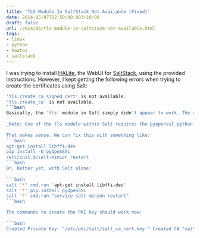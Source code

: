 ```yaml
---
title: 'TLS Module In SaltStack Not Available (Fixed)'
date: 2014-05-07T12:50:00.003+10:00
draft: false
url: /2014/05/tls-module-in-saltstack-not-available.html
tags: 
- linux
- python
- howtos
- saltstack
---
```


I was trying to install [HALite](https://github.com/saltstack/halite), the WebUI for [SaltStack](http://www.saltstack.com/), using the provided instructions. However, I kept getting the following errors when trying to create the certificates using Salt:  
```bash  
'tls.create_ca_signed_cert' is not available.  
'tls.create_ca' is not available.
```bash
Basically, the 'tls' module in Salt simply didn't appear to work. The reason for this is detailed on [intothesaltmind.org](http://intothesaltmine.org/install_and_configure_halite_alpha_on_arch_linux.html):  
  
_Note: Use of the tls module within Salt requires the pyopenssl python extension._  
  
That makes sense. We can fix this with something like:  
```bash  
apt-get install libffi-dev  
pip install -U pyOpenSSL  
/etc/init.d/salt-minion restart
```bash
Or, better yet, with Salt alone:  
  
```bash
salt '*' cmd.run 'apt-get install libffi-dev'  
salt '*' pip.install pyOpenSSL  
salt '*' cmd.run "service salt-minion restart"
```bash

The commands to create the PKI key should work now:  
  
```bash
Created Private Key: "/etc/pki/salt/salt_ca_cert.key." Created CA "salt": "/etc/pki/salt/salt_ca_cert.crt."  
```